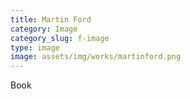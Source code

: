 ```yaml
---
title: Martin Ford
category: Image
category_slug: f-image
type: image
image: assets/img/works/martinford.png
---
```


Book
